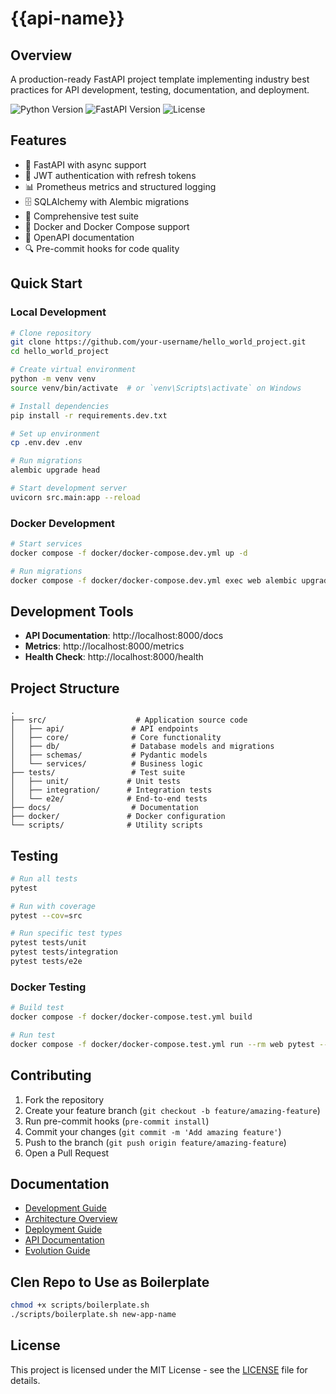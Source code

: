 # {{api-name}}

## Overview
A production-ready FastAPI project template implementing industry best practices for API development, testing, documentation, and deployment.

![Python Version](https://img.shields.io/badge/python-3.11-blue.svg)
![FastAPI Version](https://img.shields.io/badge/FastAPI-0.95.2-blue.svg)
![License](https://img.shields.io/badge/license-MIT-green.svg)

## Features
- 🚀 FastAPI with async support
- 🔐 JWT authentication with refresh tokens
- 📊 Prometheus metrics and structured logging
- 🗄️ SQLAlchemy with Alembic migrations
- 🧪 Comprehensive test suite
- 🐋 Docker and Docker Compose support
- 📝 OpenAPI documentation
- 🔍 Pre-commit hooks for code quality

## Quick Start

### Local Development
```bash
# Clone repository
git clone https://github.com/your-username/hello_world_project.git
cd hello_world_project

# Create virtual environment
python -m venv venv
source venv/bin/activate  # or `venv\Scripts\activate` on Windows

# Install dependencies
pip install -r requirements.dev.txt

# Set up environment
cp .env.dev .env

# Run migrations
alembic upgrade head

# Start development server
uvicorn src.main:app --reload
```

### Docker Development
```bash
# Start services
docker compose -f docker/docker-compose.dev.yml up -d

# Run migrations
docker compose -f docker/docker-compose.dev.yml exec web alembic upgrade head
```

## Development Tools
- **API Documentation**: http://localhost:8000/docs
- **Metrics**: http://localhost:8000/metrics
- **Health Check**: http://localhost:8000/health

## Project Structure
```
.
├── src/                    # Application source code
│   ├── api/               # API endpoints
│   ├── core/              # Core functionality
│   ├── db/                # Database models and migrations
│   ├── schemas/           # Pydantic models
│   └── services/          # Business logic
├── tests/                 # Test suite
│   ├── unit/             # Unit tests
│   ├── integration/      # Integration tests
│   └── e2e/              # End-to-end tests
├── docs/                  # Documentation
├── docker/               # Docker configuration
└── scripts/              # Utility scripts
```

## Testing
```bash
# Run all tests
pytest

# Run with coverage
pytest --cov=src

# Run specific test types
pytest tests/unit
pytest tests/integration
pytest tests/e2e
```

### Docker Testing

```bash
# Build test
docker compose -f docker/docker-compose.test.yml build
```

```bash
# Run test
docker compose -f docker/docker-compose.test.yml run --rm web pytest --cov=src
```

## Contributing
1. Fork the repository
2. Create your feature branch (`git checkout -b feature/amazing-feature`)
3. Run pre-commit hooks (`pre-commit install`)
4. Commit your changes (`git commit -m 'Add amazing feature'`)
5. Push to the branch (`git push origin feature/amazing-feature`)
6. Open a Pull Request

## Documentation
- [Development Guide](docs/development.md)
- [Architecture Overview](docs/architecture.md)
- [Deployment Guide](docs/deployment_guide.md)
- [API Documentation](docs/api/endpoints.md)
- [Evolution Guide](docs/evolution_guide.md)

## Clen Repo to Use as Boilerplate

```bash
chmod +x scripts/boilerplate.sh
./scripts/boilerplate.sh new-app-name
```	

## License
This project is licensed under the MIT License - see the [LICENSE](LICENSE) file for details.
